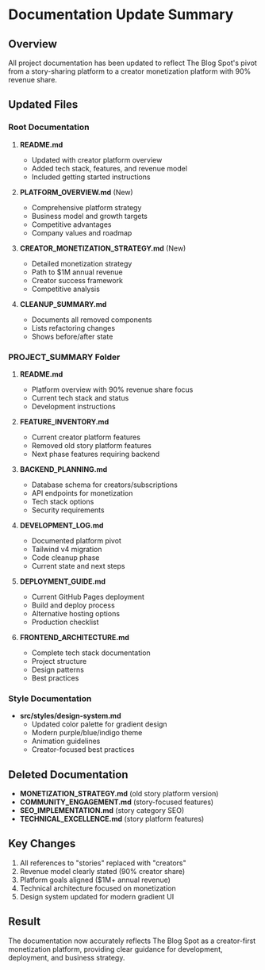 # Documentation Update Summary

## Overview

All project documentation has been updated to reflect The Blog Spot's pivot from a story-sharing platform to a creator monetization platform with 90% revenue share.

## Updated Files

### Root Documentation

1. **README.md**

   - Updated with creator platform overview
   - Added tech stack, features, and revenue model
   - Included getting started instructions

2. **PLATFORM_OVERVIEW.md** (New)

   - Comprehensive platform strategy
   - Business model and growth targets
   - Competitive advantages
   - Company values and roadmap

3. **CREATOR_MONETIZATION_STRATEGY.md** (New)

   - Detailed monetization strategy
   - Path to $1M annual revenue
   - Creator success framework
   - Competitive analysis

4. **CLEANUP_SUMMARY.md**
   - Documents all removed components
   - Lists refactoring changes
   - Shows before/after state

### PROJECT_SUMMARY Folder

1. **README.md**

   - Platform overview with 90% revenue share focus
   - Current tech stack and status
   - Development instructions

2. **FEATURE_INVENTORY.md**

   - Current creator platform features
   - Removed old story platform features
   - Next phase features requiring backend

3. **BACKEND_PLANNING.md**

   - Database schema for creators/subscriptions
   - API endpoints for monetization
   - Tech stack options
   - Security requirements

4. **DEVELOPMENT_LOG.md**

   - Documented platform pivot
   - Tailwind v4 migration
   - Code cleanup phase
   - Current state and next steps

5. **DEPLOYMENT_GUIDE.md**

   - Current GitHub Pages deployment
   - Build and deploy process
   - Alternative hosting options
   - Production checklist

6. **FRONTEND_ARCHITECTURE.md**
   - Complete tech stack documentation
   - Project structure
   - Design patterns
   - Best practices

### Style Documentation

- **src/styles/design-system.md**
  - Updated color palette for gradient design
  - Modern purple/blue/indigo theme
  - Animation guidelines
  - Creator-focused best practices

## Deleted Documentation

- **MONETIZATION_STRATEGY.md** (old story platform version)
- **COMMUNITY_ENGAGEMENT.md** (story-focused features)
- **SEO_IMPLEMENTATION.md** (story category SEO)
- **TECHNICAL_EXCELLENCE.md** (story platform features)

## Key Changes

1. All references to "stories" replaced with "creators"
2. Revenue model clearly stated (90% creator share)
3. Platform goals aligned ($1M+ annual revenue)
4. Technical architecture focused on monetization
5. Design system updated for modern gradient UI

## Result

The documentation now accurately reflects The Blog Spot as a creator-first monetization platform, providing clear guidance for development, deployment, and business strategy.
